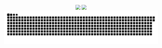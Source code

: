 <p align="center">
  <img width="44%" src="https://github-readme-stats.vercel.app/api?username=BingQuanChua&show_icons=true&theme=dark&hide_border=True&bg_color=000000&title_color=39d253&icon_color=39d253&text_color=fefefe&count_private=True">
  <img width="44%" src="http://github-readme-streak-stats.herokuapp.com?user=BingQuanChua&theme=github-dark&hide_border=true&date_format=M%20j%5B%2C%20Y%5D&fire=800080&background=000000">
  <img src="https://raw.githubusercontent.com/BingQuanChua/BingQuanChua/output/github-contribution-grid-snake.svg">
</p>